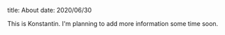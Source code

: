 title: About
date: 2020/06/30

This is Konstantin. 
I'm planning to add more information some time soon.
